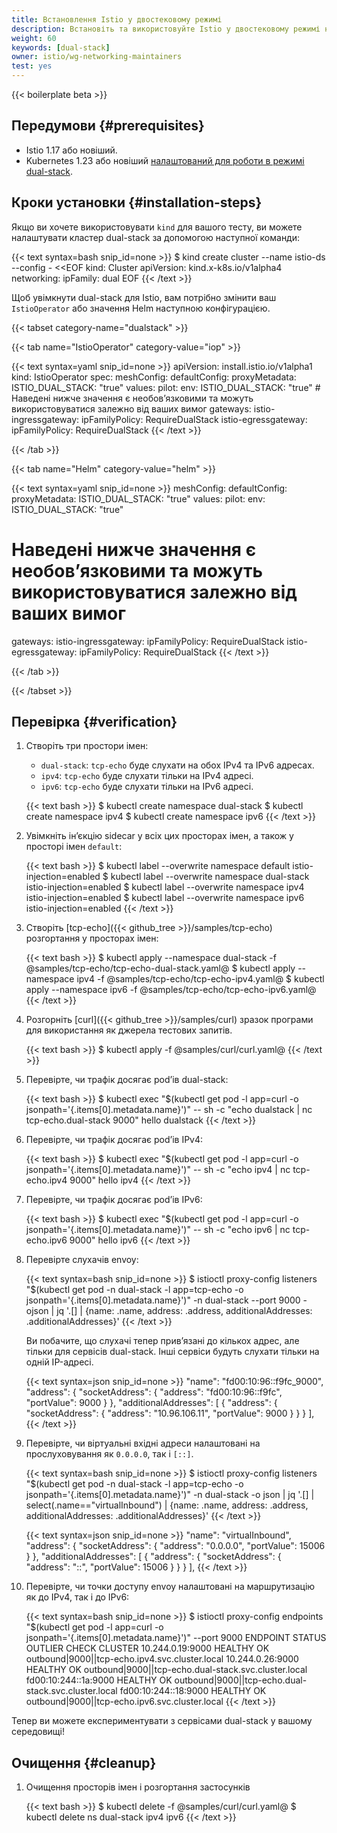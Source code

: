 ```yaml
---
title: Встановлення Istio у двостековому режимі
description: Встановіть та використовуйте Istio у двостековому режимі на двостековому кластері Kubernetes.
weight: 60
keywords: [dual-stack]
owner: istio/wg-networking-maintainers
test: yes
---
```


{{< boilerplate beta >}}

## Передумови {#prerequisites}

* Istio 1.17 або новіший.
* Kubernetes 1.23 або новіший [налаштований для роботи в режимі dual-stack](https://kubernetes.io/docs/concepts/services-networking/dual-stack/).

## Кроки установки {#installation-steps}

Якщо ви хочете використовувати `kind` для вашого тесту, ви можете налаштувати кластер dual-stack за допомогою наступної команди:

{{< text syntax=bash snip_id=none >}}
$ kind create cluster --name istio-ds --config - <<EOF
kind: Cluster
apiVersion: kind.x-k8s.io/v1alpha4
networking:
  ipFamily: dual
EOF
{{< /text >}}

Щоб увімкнути dual-stack для Istio, вам потрібно змінити ваш `IstioOperator` або значення Helm наступною конфігурацією.

{{< tabset category-name="dualstack" >}}

{{< tab name="IstioOperator" category-value="iop" >}}

{{< text syntax=yaml snip_id=none >}}
apiVersion: install.istio.io/v1alpha1
kind: IstioOperator
spec:
  meshConfig:
    defaultConfig:
      proxyMetadata:
        ISTIO_DUAL_STACK: "true"
  values:
    pilot:
      env:
        ISTIO_DUAL_STACK: "true"
    # Наведені нижче значення є необовʼязковими та можуть використовуватися залежно від ваших вимог
    gateways:
      istio-ingressgateway:
        ipFamilyPolicy: RequireDualStack
      istio-egressgateway:
        ipFamilyPolicy: RequireDualStack
{{< /text >}}

{{< /tab >}}

{{< tab name="Helm" category-value="helm" >}}

{{< text syntax=yaml snip_id=none >}}
meshConfig:
  defaultConfig:
    proxyMetadata:
      ISTIO_DUAL_STACK: "true"
values:
  pilot:
    env:
      ISTIO_DUAL_STACK: "true"
  # Наведені нижче значення є необовʼязковими та можуть використовуватися залежно від ваших вимог
  gateways:
    istio-ingressgateway:
      ipFamilyPolicy: RequireDualStack
    istio-egressgateway:
      ipFamilyPolicy: RequireDualStack
{{< /text >}}

{{< /tab >}}

{{< /tabset >}}

## Перевірка {#verification}

1. Створіть три простори імен:

    * `dual-stack`: `tcp-echo` буде слухати на обох IPv4 та IPv6 адресах.
    * `ipv4`: `tcp-echo` буде слухати тільки на IPv4 адресі.
    * `ipv6`: `tcp-echo` буде слухати тільки на IPv6 адресі.

    {{< text bash >}}
    $ kubectl create namespace dual-stack
    $ kubectl create namespace ipv4
    $ kubectl create namespace ipv6
    {{< /text >}}

1. Увімкніть інʼєкцію sidecar у всіх цих просторах імен, а також у просторі імен `default`:

    {{< text bash >}}
    $ kubectl label --overwrite namespace default istio-injection=enabled
    $ kubectl label --overwrite namespace dual-stack istio-injection=enabled
    $ kubectl label --overwrite namespace ipv4 istio-injection=enabled
    $ kubectl label --overwrite namespace ipv6 istio-injection=enabled
    {{< /text >}}

1. Створіть [tcp-echo]({{< github_tree >}}/samples/tcp-echo) розгортання у просторах імен:

    {{< text bash >}}
    $ kubectl apply --namespace dual-stack -f @samples/tcp-echo/tcp-echo-dual-stack.yaml@
    $ kubectl apply --namespace ipv4 -f @samples/tcp-echo/tcp-echo-ipv4.yaml@
    $ kubectl apply --namespace ipv6 -f @samples/tcp-echo/tcp-echo-ipv6.yaml@
    {{< /text >}}

1. Розгорніть [curl]({{< github_tree >}}/samples/curl) зразок програми для використання як джерела тестових запитів.

    {{< text bash >}}
    $ kubectl apply -f @samples/curl/curl.yaml@
    {{< /text >}}

1. Перевірте, чи трафік досягає podʼів dual-stack:

    {{< text bash >}}
    $ kubectl exec "$(kubectl get pod -l app=curl -o jsonpath='{.items[0].metadata.name}')" -- sh -c "echo dualstack | nc tcp-echo.dual-stack 9000"
    hello dualstack
    {{< /text >}}

1. Перевірте, чи трафік досягає podʼів IPv4:

    {{< text bash >}}
    $ kubectl exec "$(kubectl get pod -l app=curl -o jsonpath='{.items[0].metadata.name}')" -- sh -c "echo ipv4 | nc tcp-echo.ipv4 9000"
    hello ipv4
    {{< /text >}}

1. Перевірте, чи трафік досягає podʼів IPv6:

    {{< text bash >}}
    $ kubectl exec "$(kubectl get pod -l app=curl -o jsonpath='{.items[0].metadata.name}')" -- sh -c "echo ipv6 | nc tcp-echo.ipv6 9000"
    hello ipv6
    {{< /text >}}

1. Перевірте слухачів envoy:

    {{< text syntax=bash snip_id=none >}}
    $ istioctl proxy-config listeners "$(kubectl get pod -n dual-stack -l app=tcp-echo -o jsonpath='{.items[0].metadata.name}')" -n dual-stack --port 9000 -ojson | jq '.[] | {name: .name, address: .address, additionalAddresses: .additionalAddresses}'
    {{< /text >}}

    Ви побачите, що слухачі тепер привʼязані до кількох адрес, але тільки для сервісів dual-stack. Інші сервіси будуть слухати тільки на одній IP-адресі.

    {{< text syntax=json snip_id=none >}}
        "name": "fd00:10:96::f9fc_9000",
        "address": {
            "socketAddress": {
                "address": "fd00:10:96::f9fc",
                "portValue": 9000
            }
        },
        "additionalAddresses": [
            {
                "address": {
                    "socketAddress": {
                        "address": "10.96.106.11",
                        "portValue": 9000
                    }
                }
            }
        ],
    {{< /text >}}

1. Перевірте, чи віртуальні вхідні адреси налаштовані на прослуховування як `0.0.0.0`, так і `[::]`.

    {{< text syntax=bash snip_id=none >}}
    $ istioctl proxy-config listeners "$(kubectl get pod -n dual-stack -l app=tcp-echo -o jsonpath='{.items[0].metadata.name}')" -n dual-stack -o json | jq '.[] | select(.name=="virtualInbound") | {name: .name, address: .address, additionalAddresses: .additionalAddresses}'
    {{< /text >}}

    {{< text syntax=json snip_id=none >}}
    "name": "virtualInbound",
    "address": {
        "socketAddress": {
            "address": "0.0.0.0",
            "portValue": 15006
        }
    },
    "additionalAddresses": [
        {
            "address": {
                "socketAddress": {
                    "address": "::",
                    "portValue": 15006
                }
            }
        }
    ],
    {{< /text >}}

2. Перевірте, чи точки доступу envoy налаштовані на маршрутизацію як до IPv4, так і до IPv6:

    {{< text syntax=bash snip_id=none >}}
    $ istioctl proxy-config endpoints "$(kubectl get pod -l app=curl -o jsonpath='{.items[0].metadata.name}')" --port 9000
    ENDPOINT                 STATUS      OUTLIER CHECK     CLUSTER
    10.244.0.19:9000         HEALTHY     OK                outbound|9000||tcp-echo.ipv4.svc.cluster.local
    10.244.0.26:9000         HEALTHY     OK                outbound|9000||tcp-echo.dual-stack.svc.cluster.local
    fd00:10:244::1a:9000     HEALTHY     OK                outbound|9000||tcp-echo.dual-stack.svc.cluster.local
    fd00:10:244::18:9000     HEALTHY     OK                outbound|9000||tcp-echo.ipv6.svc.cluster.local
    {{< /text >}}

Тепер ви можете експериментувати з сервісами dual-stack у вашому середовищі!

## Очищення {#cleanup}

1. Очищення просторів імен і розгортання застосунків

    {{< text bash >}}
    $ kubectl delete -f @samples/curl/curl.yaml@
    $ kubectl delete ns dual-stack ipv4 ipv6
    {{< /text >}}
